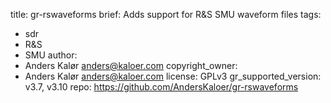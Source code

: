 title: gr-rswaveforms
brief: Adds support for R&S SMU waveform files
tags:
  - sdr
  - R&S
  - SMU
author:
  - Anders Kalør <anders@kaloer.com>
copyright_owner:
  - Anders Kalør <anders@kaloer.com>
license: GPLv3
gr_supported_version: v3.7, v3.10
repo: https://github.com/AndersKaloer/gr-rswaveforms

